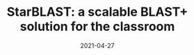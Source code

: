 ---
title: "StarBLAST: a scalable BLAST+ solution for the classroom"
collection: publications
date: 2021-04-27
permalink: /publication/2021-StarBLAST
venue: 'Journal of Open Source Education'
paperurl: 'https://emmanuelgonz.github.io/files/2021-StarBLAST.pdf'
link: 'https://doi.org/10.21105/jose.00102'
citation: 'Cosi, Michele, J.J. Forstedt, <b>Emmanuel Gonzalez</b>, Zhuoyun Xu, Sateesh Peri, Reetu Tuteja, Kai Blumberg, Tanner Campbell, Nirav Merchant, and Eric Lyons. 2021. &quot;StarBLAST: a scalable BLAST+ solution for the classroom.&quot; <i>Journal of Open Source Education</i> 4(38): 102. doi:10.21105/jose.00102'
---
